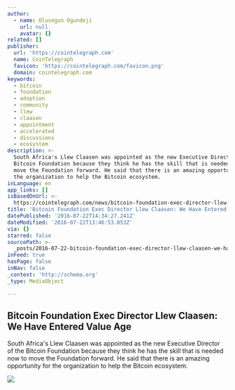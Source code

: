 ```yaml
---
author:
  - name: Olusegun Ogundeji
    url: null
    avatar: {}
related: []
publisher:
  url: 'https://cointelegraph.com'
  name: CoinTelegraph
  favicon: 'https://cointelegraph.com/favicon.png'
  domain: cointelegraph.com
keywords:
  - bitcoin
  - foundation
  - adoption
  - community
  - llew
  - claasen
  - appointment
  - accelerated
  - discussions
  - ecosystem
description: >-
  South Africa's Llew Claasen was appointed as the new Executive Director of the
  Bitcoin Foundation because they think he has the skill that is needed now to
  move the Foundation forward. He said that there is an amazing opportunity for
  the organization to help the Bitcoin ecosystem.
inLanguage: en
app_links: []
isBasedOnUrl: >-
  https://cointelegraph.com/news/bitcoin-foundation-exec-director-llew-claasen-we-have-entered-value-age
title: 'Bitcoin Foundation Exec Director Llew Claasen: We Have Entered Value Age'
datePublished: '2016-07-22T14:34:27.241Z'
dateModified: '2016-07-22T13:46:53.053Z'
via: {}
starred: false
sourcePath: >-
  _posts/2016-07-22-bitcoin-foundation-exec-director-llew-claasen-we-have-enter.md
inFeed: true
hasPage: false
inNav: false
_context: 'http://schema.org'
_type: MediaObject

---
```

<article style=""><h1>Bitcoin Foundation Exec Director Llew Claasen: We Have Entered Value Age</h1><p>South Africa's Llew Claasen was appointed as the new Executive Director of the Bitcoin Foundation because they think he has the skill that is needed now to move the Foundation forward. He said that there is an amazing opportunity for the organization to help the Bitcoin ecosystem.</p><img src="https://cointelegraph.com/images/725_Ly9jb2ludGVsZWdyYXBoLmNvbS9zdG9yYWdlL3VwbG9hZHMvdmlldy9jZDQ0ZTQxMWU5M2VmYmQyNTQ2ZGVhY2VkNmY2MTQ4MC5qcGc=.jpg" /></article>